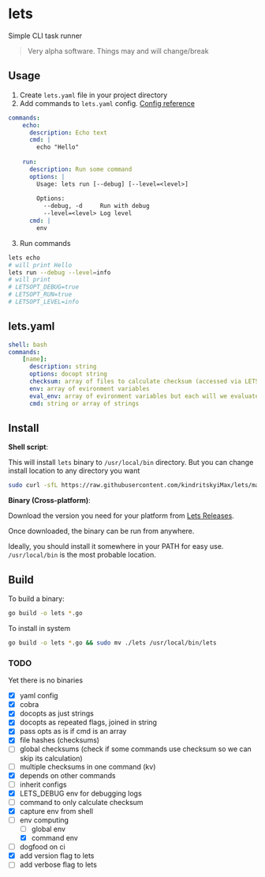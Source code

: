 # lets
Simple CLI task runner

> Very alpha software. Things may and will change/break


## Usage

1. Create `lets.yaml` file in your project directory
2. Add commands to `lets.yaml` config. [Config reference](#lets.yaml)

```yaml
commands:
    echo:
      description: Echo text
      cmd: |
        echo "Hello"
    
    run:
      description: Run some command
      options: |
        Usage: lets run [--debug] [--level=<level>]
        
        Options:
          --debug, -d     Run with debug
          --level=<level> Log level
      cmd: |
        env
```

3. Run commands

```bash
lets echo
# will print Hello
lets run --debug --level=info
# will print
# LETSOPT_DEBUG=true
# LETSOPT_RUN=true
# LETSOPT_LEVEL=info

```

## lets.yaml

```yaml
shell: bash
commands:
    [name]:
      description: string
      options: docopt string
      checksum: array of files to calculate checksum (accessed via LETS_CHECKSUM env)
      env: array of evironment variables
      eval_env: array of evironment variables but each will we evaluated (run in shell)
      cmd: string or array of strings
```

## Install

**Shell script**:

This will install `lets` binary to `/usr/local/bin` directory. But you can change install location to any directory you want

```bash
sudo curl -sfL https://raw.githubusercontent.com/kindritskyiMax/lets/master/install.sh | sudo sh -s -- -b /usr/local/bin
```

**Binary (Cross-platform)**:

Download the version you need for your platform from [Lets Releases](https://github.com/kindritskyiMax/lets/releases). 

Once downloaded, the binary can be run from anywhere.

Ideally, you should install it somewhere in your PATH for easy use. `/usr/local/bin` is the most probable location.

## Build

To build a binary:

```bash
go build -o lets *.go
```

To install in system

```bash
go build -o lets *.go && sudo mv ./lets /usr/local/bin/lets
```

### TODO

Yet there is no binaries

- [x] yaml config
- [x] cobra
- [x] docopts as just strings
- [x] docopts as repeated flags, joined in string
- [x] pass opts as is if cmd is an array
- [x] file hashes (checksums)
- [ ] global checksums (check if some commands use checksum so we can skip its calculation)
- [ ] multiple checksums in one command (kv)
- [x] depends on other commands
- [ ] inherit configs
- [x] LETS_DEBUG env for debugging logs
- [ ] command to only calculate checksum
- [x] capture env from shell
- [ ] env computing
  - [ ] global env
  - [x] command env
- [ ] dogfood on ci
- [x] add version flag to lets
- [ ] add verbose flag to lets
